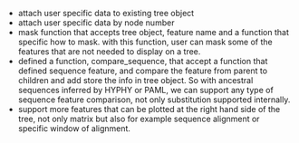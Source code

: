 + attach user specific data to existing tree object
+ attach user specific data by node number
+ mask function that accepts tree object, feature name and a function that specific how to mask.
  with this function, user can mask some of the features that are not needed to display on a tree.
+ defined a function, compare_sequence, that accept a function that defined sequence feature,
  and compare the feature from parent to children and add store the info in tree object.
  So with ancestral sequences inferred by HYPHY or PAML, we can support any type of sequence feature comparison,
  not only substitution supported internally.
+ support more features that can be plotted at the right hand side of the tree,
  not only matrix but also for example sequence alignment or specific window of alignment.
  

